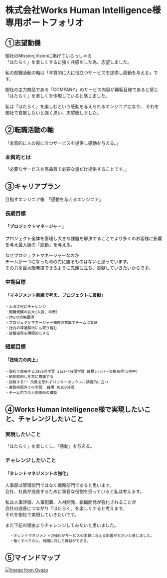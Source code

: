 # 株式会社Works Human Intelligence様　専用ポートフォリオ

## ①志望動機

  御社のMission,Visionに掲げていらっしゃる</br>
  「はたらく」を楽しくするに強く共感をした為、志望しました。

  私の就職活動の軸は「本質的に人に役立つサービスを提供し感動を与える」です。</br>

  御社の主力商品である「COMPANY」のサービス内容が顧客目線であると感じ</br>
  「はたらく」を楽しくを体現していると感じました。</br>

  私は「はたらく」を楽しむという感動を与えられるエンジニアになり、
  それを御社で貢献したいと強く思い、志望致しました。</br>


## ②転職活動の軸 

  「本質的に人の役に立つサービスを提供し感動を与える。」

### 本質的とは  

  「必要なサービスを高品質で必要な量だけ提供することです。」

## ③キャリアプラン 

  目指すエンジニア像　「感動を与えるエンジニア」

### 長期目標 

  #### 「プロジェクトマネージャー」
   
   プロジェクト全体を管理し大きな課題を解決することでより多くのお客様に影響を与え最大級の「感動」を与える。</br>

   なぜプロジェクトマネージャーなのか</br>
   チームが一つになった時の力に勝るものはないと思っています。</br>
   その力を最大限発揮できるように先頭に立ち、貢献していきたいからです。


### 中期目標 

  #### 「マネジメント目線で考え、プロジェクトに貢献」
    ・上流工程にチャレンジ
    ・開発規模の拡大(人数、単価)
    ・PMJの資格獲得
    ・プロジェクトマネージャー補佐の意識でチームに貢献
    ・社内の課題解決にも取り組む
    ・後輩指導を積極的にする


### 短期目標 

  #### 「技術力の向上」 
    ・御社で使用するJavaの学習 1日3~4時間学習 目標シルバー資格取得(5月中)
    ・納期前倒しを常に意識する
    ・挑戦する!! 失敗を恐れずバッターボックスに積極的に立つ
    ・業務時間外での学習  目標 月100時間
    ・チーム内での人間関係の構築




## ④Works Human Intelligence様で実現したいこと、チャレンジしたいこと  

  ### 実現したいこと  
  「はたらく」を楽しくし、「感動」を与える。


  ### チャレンジしたいこと
  #### 「タレントマネジメントの強化」  
   人事部は管理部門ではなく戦略部門であると思います。</br>
   会社、社員が成長するために重要な役割を担っていると私は考えます。

  私は人事評価、人事配置、人材開発、組織開発が強化されることが</br>
  会社の成長につながり「はたらく」を楽しくすると考えます。</br>
  それを御社で実現していきたいです。</br>
  
  また下記の理由よりチャレンジしてみたいと思いました。</br>

      ・タレントマネジメントの強化がサービスの本質に与える影響が大きいと感じました。
      ・働くすべての人、時間に対して貢献ができる。

   

  ## ⑤マインドマップ

 

  [![Image from Gyazo](https://i.gyazo.com/56e8d423390fe34be643d99dc8a22fbf.png)](https://gyazo.com/56e8d423390fe34be643d99dc8a22fbf)

